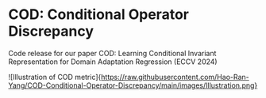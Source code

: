 # COD: Conditional Operator Discrepancy
Code release for our paper COD: Learning Conditional Invariant Representation for Domain Adaptation Regression (ECCV 2024)

![Illustration of COD metric]{https://raw.githubusercontent.com/Hao-Ran-Yang/COD-Conditional-Operator-Discrepancy/main/images/Illustration.png}
